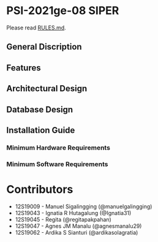 # PSI-2021ge-08 SIPER
Please read [RULES.md](RULES.md).

## General Discription

## Features

## Architectural Design

## Database Design

## Installation Guide

### Minimum Hardware Requirements

### Minimum Software Requirements

# Contributors
+ 12S19009 - Manuel Sigalingging (@manuelgalingging)
+ 12S19043 - Ignatia R Hutagalung (@Ignatia31)
+ 12S19045 - Regita (@regitapakpahan)
+ 12S19047 - Agnes JM Manalu (@agnesmanalu29)
+ 12S19062 - Ardika S Sianturi (@ardikasolagratia)
